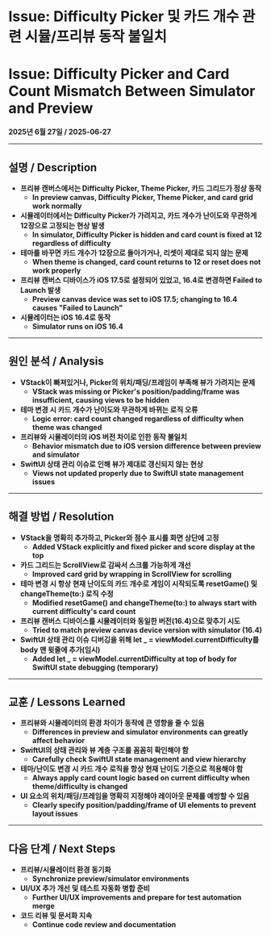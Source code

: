 # Issue: Difficulty Picker 및 카드 개수 관련 시뮬/프리뷰 동작 불일치  
# Issue: Difficulty Picker and Card Count Mismatch Between Simulator and Preview

**2025년 6월 27일 / 2025-06-27**

---

## 설명 / Description

- **프리뷰 캔버스에서는 Difficulty Picker, Theme Picker, 카드 그리드가 정상 동작**  
  - **In preview canvas, Difficulty Picker, Theme Picker, and card grid work normally**
- **시뮬레이터에서는 Difficulty Picker가 가려지고, 카드 개수가 난이도와 무관하게 12장으로 고정되는 현상 발생**  
  - **In simulator, Difficulty Picker is hidden and card count is fixed at 12 regardless of difficulty**
- **테마를 바꾸면 카드 개수가 12장으로 돌아가거나, 리셋이 제대로 되지 않는 문제**  
  - **When theme is changed, card count returns to 12 or reset does not work properly**
- **프리뷰 캔버스 디바이스가 iOS 17.5로 설정되어 있었고, 16.4로 변경하면 Failed to Launch 발생**  
  - **Preview canvas device was set to iOS 17.5; changing to 16.4 causes "Failed to Launch"**
- **시뮬레이터는 iOS 16.4로 동작**  
  - **Simulator runs on iOS 16.4**

---

## 원인 분석 / Analysis

- **VStack이 빠져있거나, Picker의 위치/패딩/프레임이 부족해 뷰가 가려지는 문제**  
  - **VStack was missing or Picker's position/padding/frame was insufficient, causing views to be hidden**
- **테마 변경 시 카드 개수가 난이도와 무관하게 바뀌는 로직 오류**  
  - **Logic error: card count changed regardless of difficulty when theme was changed**
- **프리뷰와 시뮬레이터의 iOS 버전 차이로 인한 동작 불일치**  
  - **Behavior mismatch due to iOS version difference between preview and simulator**
- **SwiftUI 상태 관리 이슈로 인해 뷰가 제대로 갱신되지 않는 현상**  
  - **Views not updated properly due to SwiftUI state management issues**

---

## 해결 방법 / Resolution

- **VStack을 명확히 추가하고, Picker와 점수 표시를 화면 상단에 고정**  
  - **Added VStack explicitly and fixed picker and score display at the top**
- **카드 그리드는 ScrollView로 감싸서 스크롤 가능하게 개선**  
  - **Improved card grid by wrapping in ScrollView for scrolling**
- **테마 변경 시 항상 현재 난이도의 카드 개수로 게임이 시작되도록 resetGame() 및 changeTheme(to:) 로직 수정**  
  - **Modified resetGame() and changeTheme(to:) to always start with current difficulty's card count**
- **프리뷰 캔버스 디바이스를 시뮬레이터와 동일한 버전(16.4)으로 맞추기 시도**  
  - **Tried to match preview canvas device version with simulator (16.4)**
- **SwiftUI 상태 관리 이슈 디버깅을 위해 let _ = viewModel.currentDifficulty를 body 맨 윗줄에 추가(임시)**  
  - **Added let _ = viewModel.currentDifficulty at top of body for SwiftUI state debugging (temporary)**

---

## 교훈 / Lessons Learned

- **프리뷰와 시뮬레이터의 환경 차이가 동작에 큰 영향을 줄 수 있음**  
  - **Differences in preview and simulator environments can greatly affect behavior**
- **SwiftUI의 상태 관리와 뷰 계층 구조를 꼼꼼히 확인해야 함**  
  - **Carefully check SwiftUI state management and view hierarchy**
- **테마/난이도 변경 시 카드 개수 로직을 항상 현재 난이도 기준으로 적용해야 함**  
  - **Always apply card count logic based on current difficulty when theme/difficulty is changed**
- **UI 요소의 위치/패딩/프레임을 명확히 지정해야 레이아웃 문제를 예방할 수 있음**  
  - **Clearly specify position/padding/frame of UI elements to prevent layout issues**

---

## 다음 단계 / Next Steps

- **프리뷰/시뮬레이터 환경 동기화**  
  - **Synchronize preview/simulator environments**
- **UI/UX 추가 개선 및 테스트 자동화 병합 준비**  
  - **Further UI/UX improvements and prepare for test automation merge**
- **코드 리뷰 및 문서화 지속**  
  - **Continue code review and documentation**
